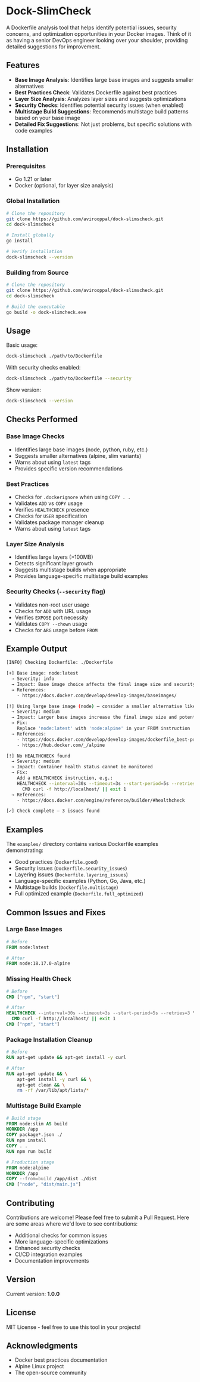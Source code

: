 # Dock-SlimCheck

A Dockerfile analysis tool that helps identify potential issues, security concerns, and optimization opportunities in your Docker images. Think of it as having a senior DevOps engineer looking over your shoulder, providing detailed suggestions for improvement.

## Features

* **Base Image Analysis**: Identifies large base images and suggests smaller alternatives
* **Best Practices Check**: Validates Dockerfile against best practices
* **Layer Size Analysis**: Analyzes layer sizes and suggests optimizations
* **Security Checks**: Identifies potential security issues (when enabled)
* **Multistage Build Suggestions**: Recommends multistage build patterns based on your base image
* **Detailed Fix Suggestions**: Not just problems, but specific solutions with code examples

## Installation

### Prerequisites

* Go 1.21 or later
* Docker (optional, for layer size analysis)

### Global Installation

```bash
# Clone the repository
git clone https://github.com/avirooppal/dock-slimscheck.git
cd dock-slimscheck

# Install globally
go install

# Verify installation
dock-slimscheck --version
```

### Building from Source

```bash
# Clone the repository
git clone https://github.com/avirooppal/dock-slimscheck.git
cd dock-slimscheck

# Build the executable
go build -o dock-slimcheck.exe
```

## Usage

Basic usage:

```bash
dock-slimscheck ./path/to/Dockerfile
```

With security checks enabled:

```bash
dock-slimscheck ./path/to/Dockerfile --security
```

Show version:

```bash
dock-slimscheck --version
```

## Checks Performed

### Base Image Checks

* Identifies large base images (node, python, ruby, etc.)
* Suggests smaller alternatives (alpine, slim variants)
* Warns about using `latest` tags
* Provides specific version recommendations

### Best Practices

* Checks for `.dockerignore` when using `COPY . .`
* Validates `ADD` vs `COPY` usage
* Verifies `HEALTHCHECK` presence
* Checks for `USER` specification
* Validates package manager cleanup
* Warns about using `latest` tags

### Layer Size Analysis

* Identifies large layers (>100MB)
* Detects significant layer growth
* Suggests multistage builds when appropriate
* Provides language-specific multistage build examples

### Security Checks (`--security` flag)

* Validates non-root user usage
* Checks for `ADD` with URL usage
* Verifies `EXPOSE` port necessity
* Validates `COPY --chown` usage
* Checks for `ARG` usage before `FROM`

## Example Output

```bash
[INFO] Checking Dockerfile: ./Dockerfile

[+] Base image: node:latest
  → Severity: info
  → Impact: Base image choice affects the final image size and security posture
  → References:
    - https://docs.docker.com/develop/develop-images/baseimages/

[!] Using large base image (node) — consider a smaller alternative like alpine
  → Severity: medium
  → Impact: Larger base images increase the final image size and potential attack surface
  → Fix:
    Replace 'node:latest' with 'node:alpine' in your FROM instruction
  → References:
    - https://docs.docker.com/develop/develop-images/dockerfile_best-practices/#use-multi-stage-builds
    - https://hub.docker.com/_/alpine

[!] No HEALTHCHECK found
  → Severity: medium
  → Impact: Container health status cannot be monitored
  → Fix:
    Add a HEALTHCHECK instruction, e.g.:
    HEALTHCHECK --interval=30s --timeout=3s --start-period=5s --retries=3 \
      CMD curl -f http://localhost/ || exit 1
  → References:
    - https://docs.docker.com/engine/reference/builder/#healthcheck

[✓] Check complete — 3 issues found
```

## Examples

The `examples/` directory contains various Dockerfile examples demonstrating:

* Good practices (`Dockerfile.good`)
* Security issues (`Dockerfile.security_issues`)
* Layering issues (`Dockerfile.layering_issues`)
* Language-specific examples (Python, Go, Java, etc.)
* Multistage builds (`Dockerfile.multistage`)
* Full optimized example (`Dockerfile.full_optimized`)

## Common Issues and Fixes

### Large Base Images
```dockerfile
# Before
FROM node:latest

# After
FROM node:18.17.0-alpine
```

### Missing Health Check
```dockerfile
# Before
CMD ["npm", "start"]

# After
HEALTHCHECK --interval=30s --timeout=3s --start-period=5s --retries=3 \
  CMD curl -f http://localhost/ || exit 1
CMD ["npm", "start"]
```

### Package Installation Cleanup
```dockerfile
# Before
RUN apt-get update && apt-get install -y curl

# After
RUN apt-get update && \
    apt-get install -y curl && \
    apt-get clean && \
    rm -rf /var/lib/apt/lists/*
```

### Multistage Build Example
```dockerfile
# Build stage
FROM node:slim AS build
WORKDIR /app
COPY package*.json ./
RUN npm install
COPY . .
RUN npm run build

# Production stage
FROM node:alpine
WORKDIR /app
COPY --from=build /app/dist ./dist
CMD ["node", "dist/main.js"]
```

## Contributing

Contributions are welcome! Please feel free to submit a Pull Request. Here are some areas where we'd love to see contributions:

* Additional checks for common issues
* More language-specific optimizations
* Enhanced security checks
* CI/CD integration examples
* Documentation improvements

## Version

Current version: **1.0.0**

## License

MIT License - feel free to use this tool in your projects!

## Acknowledgments

* Docker best practices documentation
* Alpine Linux project
* The open-source community
